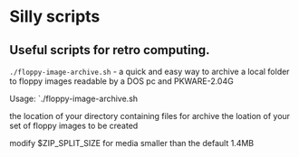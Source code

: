 # Silly scripts

## Useful scripts for retro computing.

`./floppy-image-archive.sh` - a quick and easy way to archive a local folder to floppy images readable by a DOS pc and PKWARE-2.04G

Usage: `./floppy-image-archive.sh <source directory> <destination directory>

<source directory> the location of your directory containing files for archive
<destination directory> the loation of your set of floppy images to be created

modify $ZIP_SPLIT_SIZE for media smaller than the default 1.4MB
